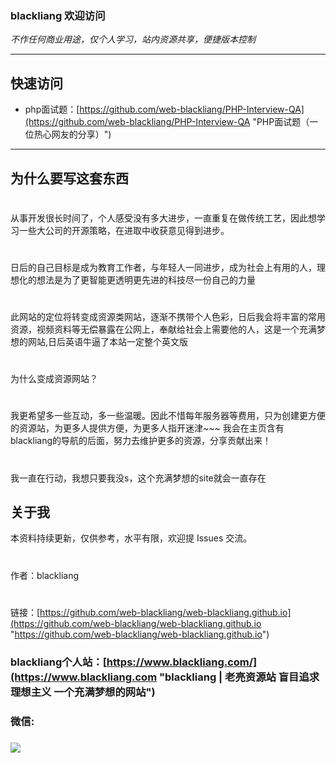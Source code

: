 ### blackliang 欢迎访问

*不作任何商业用途，仅个人学习，站内资源共享，便捷版本控制*

----------

## 快速访问

- php面试题：[https://github.com/web-blackliang/PHP-Interview-QA](https://github.com/web-blackliang/PHP-Interview-QA "PHP面试题（一位热心网友的分享）")

----------

## 为什么要写这套东西

#
从事开发很长时间了，个人感受没有多大进步，一直重复在做传统工艺，因此想学习一些大公司的开源策略，在进取中收获意见得到进步。
#

#
日后的自己目标是成为教育工作者，与年轻人一同进步，成为社会上有用的人，理想化的想法是为了更智能更透明更先进的科技尽一份自己的力量
#
此网站的定位将转变成资源类网站，逐渐不携带个人色彩，日后我会将丰富的常用资源，视频资料等无偿暴露在公网上，奉献给社会上需要他的人，这是一个充满梦想的网站,日后英语牛逼了本站一定整个英文版
#
为什么变成资源网站？
#
我更希望多一些互动，多一些温暖。因此不惜每年服务器等费用，只为创建更方便的资源站，为更多人提供方便，为更多人指开迷津~~~
我会在主页含有blackliang的导航的后面，努力去维护更多的资源，分享贡献出来！
#
我一直在行动，我想只要我没s，这个充满梦想的site就会一直存在

## 关于我

本资料持续更新，仅供参考，水平有限，欢迎提 Issues 交流。
#
作者：blackliang
#
链接：[https://github.com/web-blackliang/web-blackliang.github.io](https://github.com/web-blackliang/web-blackliang.github.io "https://github.com/web-blackliang/web-blackliang.github.io")

### blackliang个人站：[https://www.blackliang.com/](https://www.blackliang.com "blackliang | 老亮资源站 盲目追求理想主义 一个充满梦想的网站")

### 微信:
### ![](https://www.blackliang.com/static/kf/imgs/blackliangewm.jpg)
